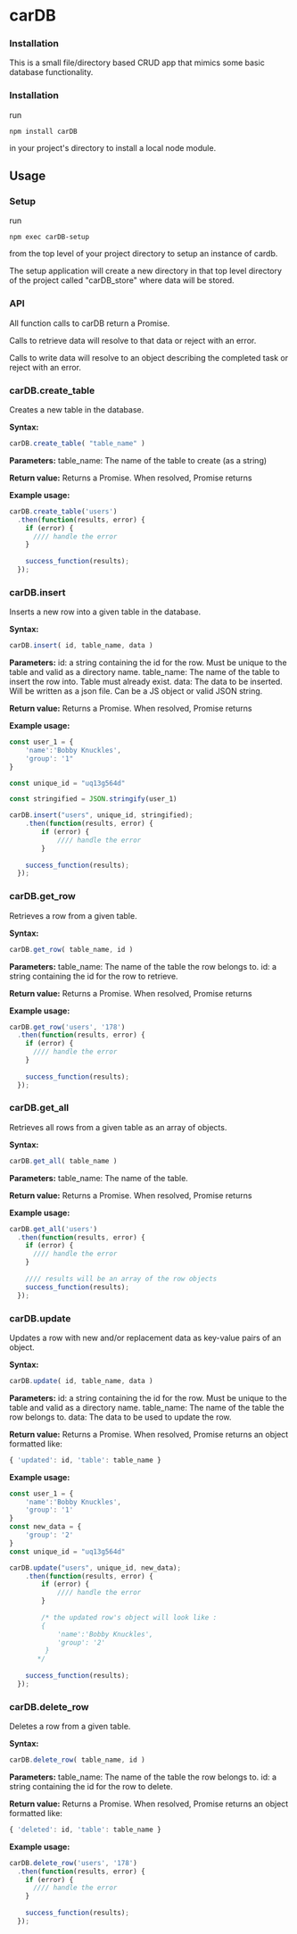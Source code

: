 # carDB


### Installation
This is a small file/directory based CRUD app that mimics some basic database functionality.

### Installation

run 
```console
npm install carDB
```

in your project's directory to install a local node module.


## Usage

### Setup
run 
```console
npm exec carDB-setup
```

from the top level of your project directory to setup an instance of cardb. 

The setup application will create a new directory in that top level directory of the project called "carDB_store" where data will be stored.


### API

All function calls to carDB return a Promise. 

Calls to retrieve data will resolve to that data or reject with an error. 

Calls to write data will resolve to an object describing the completed task or reject with an error.

### carDB.create_table
Creates a new table in the database.

**Syntax:** 
```javascript
carDB.create_table( "table_name" )
```

**Parameters:** table_name: The name of the table to create (as a string)

**Return value:** Returns a Promise. When resolved, Promise returns 

**Example usage:** 
```javascript
carDB.create_table('users')
  .then(function(results, error) {
    if (error) {
      //// handle the error
    }
    
    success_function(results);
  });
```

### carDB.insert
Inserts a new row into a given table in the database.

**Syntax:** 
```javascript
carDB.insert( id, table_name, data )
```

**Parameters:** 
id: a string containing the id for the row. Must be unique to the table and valid as a directory name.
table_name: The name of the table to insert the row into. Table must already exist.
data: The data to be inserted. Will be written as a json file. Can be a JS object or valid JSON string.

**Return value:** Returns a Promise. When resolved, Promise returns 

**Example usage:** 

```javascript
const user_1 = {
    'name':'Bobby Knuckles',
    'group': '1"
}

const unique_id = "uq13g564d"

const stringified = JSON.stringify(user_1)

carDB.insert("users", unique_id, stringified);
    .then(function(results, error) {
        if (error) {
            //// handle the error
        }
    
    success_function(results);
  });
```

### carDB.get_row
Retrieves a row from a given table.

**Syntax:** 
```javascript
carDB.get_row( table_name, id )
```

**Parameters:** 
table_name: The name of the table the row belongs to.
id: a string containing the id for the row to retrieve. 


**Return value:** Returns a Promise. When resolved, Promise returns 

**Example usage:** 
```javascript
carDB.get_row('users', '178')
  .then(function(results, error) {
    if (error) {
      //// handle the error
    }
    
    success_function(results);
  });
```


### carDB.get_all
Retrieves all rows from a given table as an array of objects.

**Syntax:** 
```javascript
carDB.get_all( table_name )
```

**Parameters:** 
table_name: The name of the table.

**Return value:** Returns a Promise. When resolved, Promise returns 

**Example usage:** 
```javascript
carDB.get_all('users')
  .then(function(results, error) {
    if (error) {
      //// handle the error
    }
    
    //// results will be an array of the row objects
    success_function(results);
  });
```

### carDB.update
Updates a row with new and/or replacement data as key-value pairs of an object. 


**Syntax:** 
```javascript
carDB.update( id, table_name, data )
```

**Parameters:** 
id: a string containing the id for the row. Must be unique to the table and valid as a directory name.
table_name: The name of the table the row belongs to.
data: The data to be used to update the row. 

**Return value:** Returns a Promise.  When resolved, Promise returns an object formatted like: 
```javascript
{ 'updated': id, 'table': table_name }
```

**Example usage:** 

```javascript
const user_1 = {
    'name':'Bobby Knuckles',
    'group': '1'
}
const new_data = {
    'group': '2'
}
const unique_id = "uq13g564d"

carDB.update("users", unique_id, new_data);
    .then(function(results, error) {
        if (error) {
            //// handle the error
        }
        
        /* the updated row's object will look like :
        {
            'name':'Bobby Knuckles',
            'group': '2'
         }
       */
    
    success_function(results);
  });
```


### carDB.delete_row 
Deletes a row from a given table.

**Syntax:** 
```javascript
carDB.delete_row( table_name, id )
```

**Parameters:** 
table_name: The name of the table the row belongs to.
id: a string containing the id for the row to delete. 


**Return value:** Returns a Promise. When resolved, Promise returns an object formatted like: 
```javascript
{ 'deleted': id, 'table': table_name }
```


**Example usage:** 
```javascript
carDB.delete_row('users', '178')
  .then(function(results, error) {
    if (error) {
      //// handle the error
    }
    
    success_function(results);
  });
```

